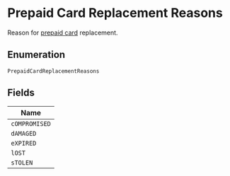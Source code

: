 
# Prepaid Card Replacement Reasons

Reason for [prepaid card](page:working-with-resources/prepaid-cards) replacement.

## Enumeration

`PrepaidCardReplacementReasons`

## Fields

| Name |
|  --- |
| `cOMPROMISED` |
| `dAMAGED` |
| `eXPIRED` |
| `lOST` |
| `sTOLEN` |

